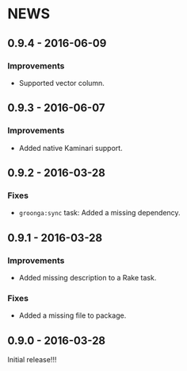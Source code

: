 # NEWS

## 0.9.4 - 2016-06-09

### Improvements

  * Supported vector column.

## 0.9.3 - 2016-06-07

### Improvements

  * Added native Kaminari support.

## 0.9.2 - 2016-03-28

### Fixes

  * `groonga:sync` task: Added a missing dependency.

## 0.9.1 - 2016-03-28

### Improvements

  * Added missing description to a Rake task.

### Fixes

  * Added a missing file to package.

## 0.9.0 - 2016-03-28

Initial release!!!
